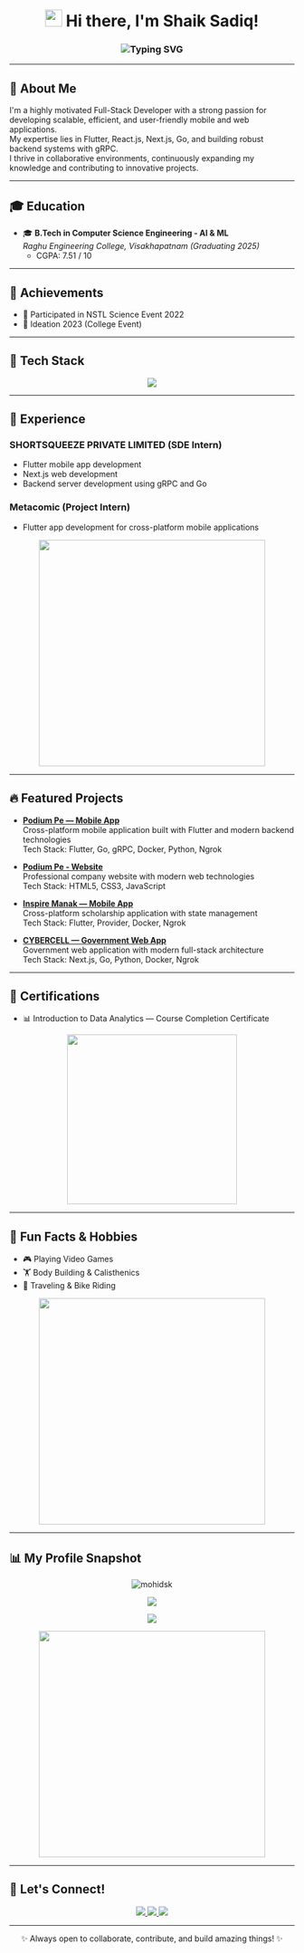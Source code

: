 <h1 align="center">
  <img src="https://raw.githubusercontent.com/MartinHeinz/MartinHeinz/master/wave.gif" width="30px" /> Hi there, I'm Shaik Sadiq!
</h1>

<h3 align="center">
  <img src="https://readme-typing-svg.herokuapp.com?font=Fira+Code&weight=500&pause=1000&color=F75C7E&center=true&vCenter=true&width=600&lines=Full-Stack+Developer;Flutter+%7C+React+%7C+Next.js+%7C+Go+%7C+Python+Developer;Building+Scalable+Web+%26+Mobile+Apps;Let's+Build+Something+Amazing+Together!" alt="Typing SVG" />
</h3>

---

## 📝 About Me

I'm a highly motivated Full-Stack Developer with a strong passion for developing scalable, efficient, and user-friendly mobile and web applications.  
My expertise lies in Flutter, React.js, Next.js, Go, and building robust backend systems with gRPC.  
I thrive in collaborative environments, continuously expanding my knowledge and contributing to innovative projects.

---

## 🎓 Education

- 🎓 **B.Tech in Computer Science Engineering - AI & ML**  
  *Raghu Engineering College, Visakhapatnam (Graduating 2025)*  
  - CGPA: 7.51 / 10

---

## 🎯 Achievements

- 🌊 Participated in NSTL Science Event 2022
- 🔧 Ideation 2023 (College Event)

---

## 🚀 Tech Stack

<p align="center">
  <img src="https://skillicons.dev/icons?i=flutter,dart,react,nextjs,go,python,docker,git,html,css,figma,js,grpc,linux" />
</p>

---

## 📅 Experience

### SHORTSQUEEZE PRIVATE LIMITED (SDE Intern)
- Flutter mobile app development
- Next.js web development
- Backend server development using gRPC and Go

### Metacomic (Project Intern)
- Flutter app development for cross-platform mobile applications

<p align="center">
  <img src="https://cdn.dribbble.com/users/730703/screenshots/3643904/comp_2.gif" width="400" />
</p>

---

## 🔥 Featured Projects

- **[Podium Pe — Mobile App](https://www.podiumpe.com/download-now.html)**  
  Cross-platform mobile application built with Flutter and modern backend technologies  
  Tech Stack: Flutter, Go, gRPC, Docker, Python, Ngrok

- **[Podium Pe - Website](https://www.podiumpe.com)**  
  Professional company website with modern web technologies  
  Tech Stack: HTML5, CSS3, JavaScript

- **[Inspire Manak — Mobile App](https://play.google.com/store/apps/details?id=space.shortsqueeze.inspire.inspire_scholarship)**  
  Cross-platform scholarship application with state management  
  Tech Stack: Flutter, Provider, Docker, Ngrok

- **[CYBERCELL — Government Web App](#)**  
  Government web application with modern full-stack architecture  
  Tech Stack: Next.js, Go, Python, Docker, Ngrok

---

## 🏅 Certifications

- 📊 Introduction to Data Analytics — Course Completion Certificate

<p align="center">
  <img src="https://media.giphy.com/media/Ll22OhMLAlVDb8UQWe/giphy.gif" width="300"/>
</p>

---

## 🌟 Fun Facts & Hobbies

- 🎮 Playing Video Games
- 🏋️ Body Building & Calisthenics
- 🛵 Traveling & Bike Riding

<p align="center">
  <img src="https://media.giphy.com/media/VbnUQpnihPSIgIXuZv/giphy.gif" width="400" />
</p>

---

## 📊 My Profile Snapshot

<p align="center">
  <img src="https://komarev.com/ghpvc/?username=mohidsk&label=Profile%20views&color=0e75b6&style=flat" alt="mohidsk" />
</p>

<p align="center">
  <img src="https://github-readme-streak-stats.herokuapp.com/?user=mohidsk&theme=radical&hide_border=true" />
</p>

<p align="center">
  <img src="https://github-readme-activity-graph.cyclic.app/graph?username=mohidsk&theme=react-dark&hide_border=true" />
</p>

<p align="center">
  <img src="https://github.com/ritik307/ritik307/blob/main/images/code.gif?raw=true" width="400" />
</p>

---

## 📢 Let's Connect!

<p align="center">
  <a href="https://www.linkedin.com/in/shaik-sadiq-890078204/" target="_blank">
    <img src="https://img.shields.io/badge/-LinkedIn-%230077B5?style=for-the-badge&logo=linkedin&logoColor=white" />
  </a>
  <a href="mailto:ssk138848@gmail.com">
    <img src="https://img.shields.io/badge/-Gmail-%23D14836?style=for-the-badge&logo=gmail&logoColor=white" />
  </a>
  <a href="https://github.com/mohidsk">
    <img src="https://img.shields.io/badge/-GitHub-%23121011?style=for-the-badge&logo=github&logoColor=white" />
  </a>
</p>

---

<p align="center">✨ Always open to collaborate, contribute, and build amazing things! ✨</p>
